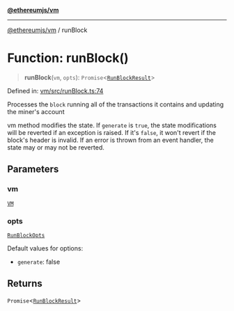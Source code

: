 [**@ethereumjs/vm**](../README.md)

***

[@ethereumjs/vm](../README.md) / runBlock

# Function: runBlock()

> **runBlock**(`vm`, `opts`): `Promise`\<[`RunBlockResult`](../interfaces/RunBlockResult.md)\>

Defined in: [vm/src/runBlock.ts:74](https://github.com/ethereumjs/ethereumjs-monorepo/blob/master/packages/vm/src/runBlock.ts#L74)

Processes the `block` running all of the transactions it contains and updating the miner's account

vm method modifies the state. If `generate` is `true`, the state modifications will be
reverted if an exception is raised. If it's `false`, it won't revert if the block's header is
invalid. If an error is thrown from an event handler, the state may or may not be reverted.

## Parameters

### vm

[`VM`](../classes/VM.md)

### opts

[`RunBlockOpts`](../interfaces/RunBlockOpts.md)

Default values for options:
 - `generate`: false

## Returns

`Promise`\<[`RunBlockResult`](../interfaces/RunBlockResult.md)\>
